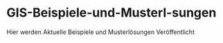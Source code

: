 # GIS-Beispiele-und-Musterl-sungen
 Hier werden Aktuelle Beispiele und Musterlösungen Veröffentlicht
